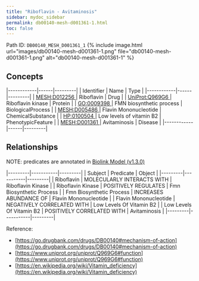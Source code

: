 ```yaml
---
title: "Riboflavin - Avitaminosis"
sidebar: mydoc_sidebar
permalink: db00140-mesh-d001361-1.html
toc: false 
---
```



Path ID: `DB00140_MESH_D001361_1`
{% include image.html url="images/db00140-mesh-d001361-1.png" file="db00140-mesh-d001361-1.png" alt="db00140-mesh-d001361-1" %}

## Concepts

|------------|------|---------|
| Identifier | Name | Type    |
|------------|------|---------|
| <a href="https://identifiers.org/MESH:D012256">MESH:D012256 </a> | Riboflavin | Drug |
| <a href="https://identifiers.org/UniProt:Q969G6">UniProt:Q969G6 </a> | Riboflavin kinase | Protein |
| <a href="https://identifiers.org/GO:0009398">GO:0009398 </a> | FMN biosynthetic process | BiologicalProcess |
| <a href="https://identifiers.org/MESH:D005486">MESH:D005486 </a> | Flavin Mononucleotide | ChemicalSubstance |
| <a href="https://identifiers.org/HP:0100504">HP:0100504 </a> | Low levels of vitamin B2 | PhenotypicFeature |
| <a href="https://identifiers.org/MESH:D001361">MESH:D001361 </a> | Avitaminosis | Disease |
|------------|------|---------|

## Relationships


NOTE: predicates are annotated in <a href="https://github.com/biolink/biolink-model/releases/tag/v1.3.0">Biolink Model (v1.3.0)</a>

|---------|-----------|---------|
| Subject | Predicate | Object  |
|---------|-----------|---------|
| Riboflavin | MOLECULARLY INTERACTS WITH | Riboflavin Kinase |
| Riboflavin Kinase | POSITIVELY REGULATES | Fmn Biosynthetic Process |
| Fmn Biosynthetic Process | INCREASES ABUNDANCE OF | Flavin Mononucleotide |
| Flavin Mononucleotide | NEGATIVELY CORRELATED WITH | Low Levels Of Vitamin B2 |
| Low Levels Of Vitamin B2 | POSITIVELY CORRELATED WITH | Avitaminosis |
|---------|-----------|---------|

Reference: 
  - [https://go.drugbank.com/drugs/DB00140#mechanism-of-action](https://go.drugbank.com/drugs/DB00140#mechanism-of-action)
  - [https://www.uniprot.org/uniprot/Q969G6#function](https://www.uniprot.org/uniprot/Q969G6#function)
  - [https://en.wikipedia.org/wiki/Vitamin_deficiency](https://en.wikipedia.org/wiki/Vitamin_deficiency)
